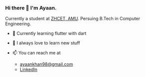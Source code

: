 ### Hi there 👋 I'm Ayaan.

 Currently a student at [ZHCET, AMU](https://amu.ac.in/). Persuing B.Tech in Computer Engineering. 

- 🔭 Currently learning flutter with dart

- 🌱 I always love to learn new stuff

 - 📫 You can reach me at
   - ayaankhan98@gmail.com
   - [LinkedIn](https://www.linkedin.com/in/ayaan-khan-873736192/)
